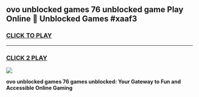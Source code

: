 
## ovo unblocked games 76 unblocked game Play Online 👋 Unblocked Games #xaaf3
<h3>
<a href="https://premium.freeplayer.one?title=ovo_unblocked_games_76&ref=21F">CLICK TO PLAY</a></h3>
<hr>

<h3>
<a href="https://premium.freeplayer.one?title=ovo_unblocked_games_76&ref=21F">CLICK 2 PLAY</a>
  
</h3>

<a href="https://premium.freeplayer.one?title=ovo_unblocked_games_76&ref=21F/"><img src="https://clearcache.store/games.png"></a>


**ovo unblocked games 76 games unblocked: Your Gateway to Fun and Accessible Online Gaming**
